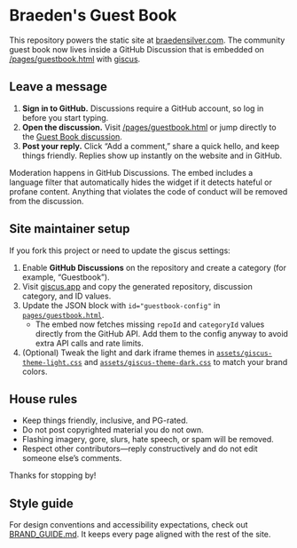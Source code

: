 # Braeden's Guest Book

This repository powers the static site at [braedensilver.com](https://braedensilver.com). The community guest book now lives inside a GitHub Discussion that is embedded on [/pages/guestbook.html](https://braedensilver.com/pages/guestbook.html) with [giscus](https://giscus.app/).

## Leave a message

1. **Sign in to GitHub.** Discussions require a GitHub account, so log in before you start typing.
2. **Open the discussion.** Visit [/pages/guestbook.html](https://braedensilver.com/pages/guestbook.html) or jump directly to the [Guest Book discussion](https://github.com/BraedenSilver/BraedenSilver.github.io/discussions).
3. **Post your reply.** Click “Add a comment,” share a quick hello, and keep things friendly. Replies show up instantly on the website and in GitHub.

Moderation happens in GitHub Discussions. The embed includes a language filter that automatically hides the widget if it detects hateful or profane content. Anything that violates the code of conduct will be removed from the discussion.

## Site maintainer setup

If you fork this project or need to update the giscus settings:

1. Enable **GitHub Discussions** on the repository and create a category (for example, “Guestbook”).
2. Visit [giscus.app](https://giscus.app) and copy the generated repository, discussion category, and ID values.
3. Update the JSON block with `id="guestbook-config"` in [`pages/guestbook.html`](pages/guestbook.html).
   - The embed now fetches missing `repoId` and `categoryId` values directly from the GitHub API. Add them to the config anyway to avoid extra API calls and rate limits.
4. (Optional) Tweak the light and dark iframe themes in [`assets/giscus-theme-light.css`](assets/giscus-theme-light.css) and [`assets/giscus-theme-dark.css`](assets/giscus-theme-dark.css) to match your brand colors.

## House rules

- Keep things friendly, inclusive, and PG-rated.
- Do not post copyrighted material you do not own.
- Flashing imagery, gore, slurs, hate speech, or spam will be removed.
- Respect other contributors—reply constructively and do not edit someone else’s comments.

Thanks for stopping by!

## Style guide

For design conventions and accessibility expectations, check out [BRAND_GUIDE.md](./BRAND_GUIDE.md). It keeps every page aligned with the rest of the site.
